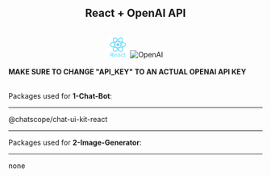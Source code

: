 <h2 align="center">React + OpenAI API</h2><br>
<div align="center"><img src="https://raw.githubusercontent.com/devicons/devicon/master/icons/react/react-original-wordmark.svg" alt="react" width="40" height="40"/>
<img src="https://upload.wikimedia.org/wikipedia/commons/thumb/0/04/ChatGPT_logo.svg/2048px-ChatGPT_logo.svg.png" alt="OpenAI" width="40" height="40"/></div>
<br><b>MAKE SURE TO CHANGE "API_KEY" TO AN ACTUAL OPENAI API KEY</b><br>

<br>Packages used for <b>1-Chat-Bot</b>:<hr>
@chatscope/chat-ui-kit-react

<hr>Packages used for <b>2-Image-Generator</b>:<hr>
none
